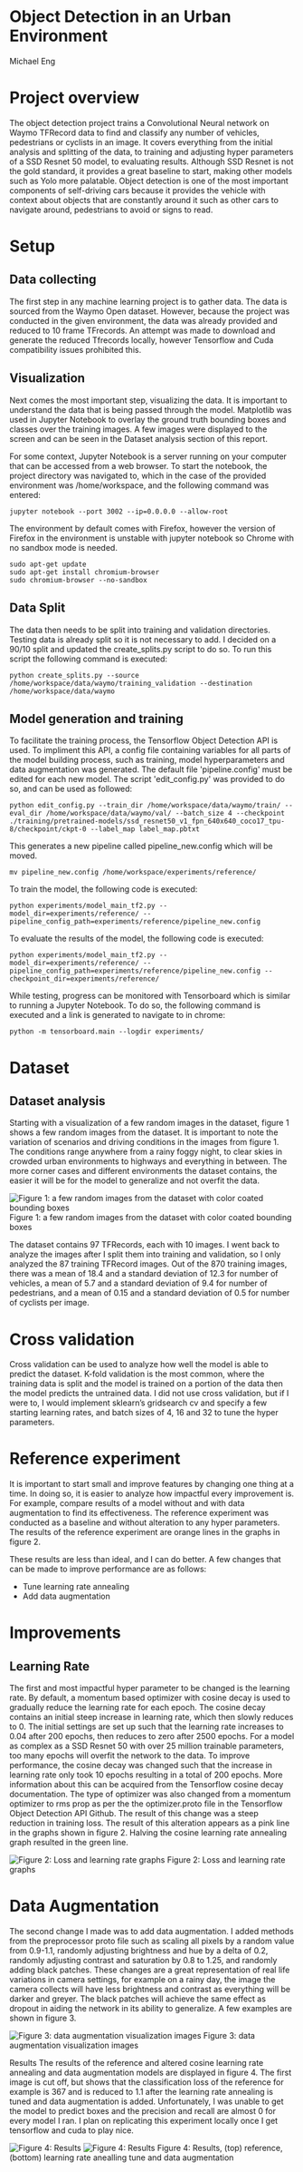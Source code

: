 # Object Detection in an Urban Environment
Michael Eng

# Project overview

The object detection project trains a Convolutional Neural network on Waymo TFRecord data to find and classify any number of vehicles, pedestrians or cyclists in an image. It covers everything from the initial analysis and splitting of the data, to training and adjusting hyper parameters of a SSD Resnet 50 model, to evaluating results. Although SSD Resnet is not the gold standard, it provides a great baseline to start, making other models such as Yolo more palatable. Object detection is one of the most important components of self-driving cars because it provides the vehicle with context about objects that are constantly around it such as other cars to navigate around, pedestrians to avoid or signs to read.
 
# Setup

## Data collecting
The first step in any machine learning project is to gather data. The data is sourced from the Waymo Open dataset. However, because the project was conducted in the given environment, the data was already provided and reduced to 10 frame TFrecords. An attempt was made to download and generate the reduced Tfrecords locally, however Tensorflow and Cuda compatibility issues prohibited this. 

## Visualization
Next comes the most important step, visualizing the data. It is important to understand the data that is being passed through the model. Matplotlib was used in Jupyter Notebook to overlay the ground truth bounding boxes and classes over the training images. A few images were displayed to the screen and can be seen in the Dataset analysis section of this report.

For some context, Jupyter Notebook is a server running on your computer that can be accessed from a web browser. To start the notebook, the project directory was navigated to, which in the case of the provided environment was /home/workspace, and the following command was entered:
````
jupyter notebook --port 3002 --ip=0.0.0.0 --allow-root
````

The environment by default comes with Firefox, however the version of Firefox in the environment is unstable with jupyter notebook so Chrome with no sandbox mode is needed. 
````
sudo apt-get update
sudo apt-get install chromium-browser
sudo chromium-browser --no-sandbox
````

## Data Split
The data then needs to be split into training and validation directories. Testing data is already split so it is not necessary to add. I decided on a 90/10 split and updated the create_splits.py script to do so. To run this script the following command is executed:
````
python create_splits.py --source /home/workspace/data/waymo/training_validation --destination /home/workspace/data/waymo
````

## Model generation and training
To facilitate the training process, the Tensorflow Object Detection API is used. To impliment this API, a config file containing variables for all parts of the model building process, such as training, model hyperparameters and data augmentation was generated. The default file 'pipeline.config' must be edited for each new model. The script 'edit_config.py' was provided to do so, and can be used as followed:
````
python edit_config.py --train_dir /home/workspace/data/waymo/train/ --eval_dir /home/workspace/data/waymo/val/ --batch_size 4 --checkpoint ./training/pretrained-models/ssd_resnet50_v1_fpn_640x640_coco17_tpu-8/checkpoint/ckpt-0 --label_map label_map.pbtxt
````

This generates a new pipeline called pipeline_new.config which will be moved. 
````
mv pipeline_new.config /home/workspace/experiments/reference/
````

To train the model, the following code is executed:
````
python experiments/model_main_tf2.py --model_dir=experiments/reference/ --pipeline_config_path=experiments/reference/pipeline_new.config
````

To evaluate the results of the model, the following code is executed:
````
python experiments/model_main_tf2.py --model_dir=experiments/reference/ --pipeline_config_path=experiments/reference/pipeline_new.config --checkpoint_dir=experiments/reference/
````

While testing, progress can be monitored with Tensorboard which is similar to running a Jupyter Notebook. To do so, the following command is executed and a link is generated to navigate to in chrome:
````
python -m tensorboard.main --logdir experiments/
````

# Dataset
## Dataset analysis                                       
Starting with a visualization of a few random images in the dataset, figure 1 shows a few random images from the dataset. It is important to note the variation of scenarios and driving conditions in the images from figure 1. The conditions range anywhere from a rainy foggy night, to clear skies in crowded urban environments to highways and everything in between. The more corner cases and different environments the dataset contains, the easier it will be for the model to generalize and not overfit the data.

![Figure 1: a few random images from the dataset with color coated bounding boxes](images/figure1.png)
Figure 1: a few random images from the dataset with color coated bounding boxes

The dataset contains 97 TFRecords, each with 10 images. I went back to analyze the images after I split them into training and validation, so I only analyzed the 87 training TFRecord images. Out of the 870 training images, there was a mean of 18.4 and a standard deviation of 12.3 for number of vehicles, a mean of 5.7 and a standard deviation of 9.4 for number of pedestrians, and a mean of 0.15 and a standard deviation of 0.5 for number of cyclists per image. 

# Cross validation
Cross validation can be used to analyze how well the model is able to predict the dataset. K-fold validation is the most common, where the training data is split and the model is trained on a portion of the data then the model predicts the untrained data. I did not use cross validation, but if I were to, I would implement sklearn’s gridsearch cv and specify a few starting learning rates, and batch sizes of 4, 16 and 32 to tune the hyper parameters. 
 
# Reference experiment
It is important to start small and improve features by changing one thing at a time. In doing so, it is easier to analyze how impactful every improvement is. For example, compare results of a model without and with data augmentation to find its effectiveness. 
The reference experiment was conducted as a baseline and without alteration to any hyper parameters. The results of the reference experiment are orange lines in the graphs in figure 2. 
 
These results are less than ideal, and I can do better. A few changes that can be made to improve performance are as follows:
- Tune learning rate annealing 
- Add data augmentation

# Improvements
## Learning Rate
The first and most impactful hyper parameter to be changed is the learning rate. By default, a momentum based optimizer with cosine decay is used to gradually reduce the learning rate for each epoch. The cosine decay contains an initial steep increase in learning rate, which then slowly reduces to 0. The initial settings are set up such that the learning rate increases to 0.04 after 200 epochs, then reduces to zero after 2500 epochs. For a model as complex as a SSD Resnet 50 with over 25 million trainable parameters, too many epochs will overfit the network to the data. To improve performance, the cosine decay was changed such that the increase in learning rate only took 10 epochs resulting in a total of 200 epochs. More information about this can be acquired from the Tensorflow cosine decay documentation. The type of optimizer was also changed from a momentum optimizer to rms prop as per the the optimizer.proto file in the Tensorflow Object Detection API Github. The result of this change was a steep reduction in training loss. The result of this alteration appears as a pink line in the graphs shown in figure 2. Halving the cosine learning rate annealing graph resulted in the green line.

![Figure 2: Loss and learning rate graphs](images/figure2.png)
Figure 2: Loss and learning rate graphs

# Data Augmentation
The second change I made was to add data augmentation. I added methods from the preprocessor proto file such as scaling all pixels by a random value from 0.9-1.1, randomly adjusting brightness and hue by a delta of 0.2, randomly adjusting contrast and saturation by 0.8 to 1.25, and randomly adding black patches. These changes are a great representation of real life variations in camera settings, for example on a rainy day, the image the camera collects will have less brightness and contrast as everything will be darker and greyer. The black patches will achieve the same effect as dropout in aiding the network in its ability to generalize. A few examples are shown in figure 3.

![Figure 3: data augmentation visualization images](images/figure3.png)
Figure 3: data augmentation visualization images

Results
The results of the reference and altered cosine learning rate annealing and data augmentation models are displayed in figure 4. The first image is cut off, but shows that the classification loss of the reference for example is 367 and is reduced to 1.1 after the learning rate annealing is tuned and data augmentation is added. Unfortunately, I was unable to get the model to predict boxes and the precision and recall are almost 0 for every model I ran. I plan on replicating this experiment locally once I get tensorflow and cuda to play nice.

![Figure 4: Results](images/figure4_1.png)
![Figure 4: Results](images/figure4_2.png)
Figure 4: Results, (top) reference, (bottom) learning rate anealling tune and data augmentation